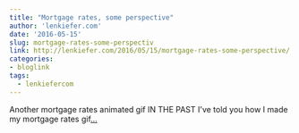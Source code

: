 ```yaml
---
title: "Mortgage rates, some perspective"
author: 'lenkiefer.com'
date: '2016-05-15'
slug: mortgage-rates-some-perspectiv
link: http://lenkiefer.com/2016/05/15/mortgage-rates-some-perspective/
categories:
- bloglink
tags:
  - lenkiefercom
---
```


Another mortgage rates animated gif IN THE PAST I've told you how I made my mortgage rates gif[... <i class="fas fa-external-link-alt"></i>](http://lenkiefer.com/2016/05/15/mortgage-rates-some-perspective/)

